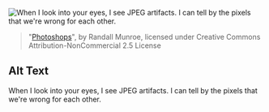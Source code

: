 ![When I look into your eyes, I see JPEG artifacts.  I can tell by the pixels that we're wrong for each other.](https://imgs.xkcd.com/comics/photoshops.png)
> "[Photoshops](https://xkcd.com/331/)", by Randall Munroe, licensed under Creative Commons Attribution-NonCommercial 2.5 License

## Alt Text
When I look into your eyes, I see JPEG artifacts.  I can tell by the pixels that we're wrong for each other.
